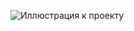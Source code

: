 ![Иллюстрация к проекту](https://drive.google.com/file/d/1EVabfNrWUT2HG0Afz-qw-n3YRnqYmJMy/view?usp=drive_link)
